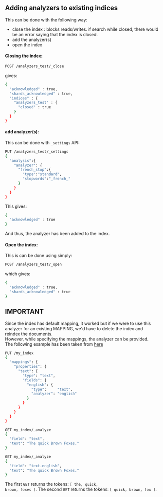 ## Adding analyzers to existing indices

This can be done with the following way:
- close the index : blocks reads/writes. if search while closed, there would be an error saying that the index is closed.
- add the analyzer(s)
- open the index

#### Closing the index:
```sh
POST /analyzers_test/_close
```
gives:
```sh
{
  "acknowledged" : true,
  "shards_acknowledged" : true,
  "indices" : {
    "analyzers_test" : {
      "closed" : true
    }
  }
}
```
#### add analyzer(s):

This can be done with <code>\_settings</code> API:
```sh
PUT /analyzers_test/_settings
{
  "analysis":{
    "analyzer": {
      "french_stop":{
        "type":"standard",
        "stopwords":"_french_"
      }
    }
  }
}
```
This gives:
```sh
{
  "acknowledged" : true
}
```
And thus, the analyzer has been added to the index.

#### Open the index:
This is can be done using simply:
```sh
POST /analyzers_test/_open
```
which gives:
```sh
{
  "acknowledged" : true,
  "shards_acknowledged" : true
}
```

## **IMPORTANT**
Since the index has default mapping, it worked but if we were to use this analyzer for an existing MAPPING, we'd have to delete the index and reindex the documents.<br>
However, while specifying the mappings, the analyzer can be provided.<br>
The following example has been taken from [here][ESURL]
```sh
PUT /my_index
{
  "mappings": {
    "properties": {
      "text": { 
        "type": "text",
        "fields": {
          "english": { 
            "type":     "text",
            "analyzer": "english"
          }
        }
      }
    }
  }
}

GET my_index/_analyze 
{
  "field": "text",
  "text": "The quick Brown Foxes."
}

GET my_index/_analyze 
{
  "field": "text.english",
  "text": "The quick Brown Foxes."
}
```
The first <code>GET</code> returns the tokens: <code>\[ the, quick, brown, foxes ]</code>.
The second <code>GET</code> returns the tokens: <code>\[ quick, brown, fox ]</code>.

[ESURL]: <https://www.elastic.co/guide/en/elasticsearch/reference/current/analyzer.html>